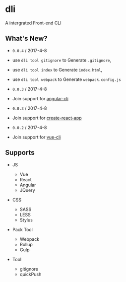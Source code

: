 # dli
A intergrated Front-end CLI

## What's New?

- `0.0.4` / 2017-4-8
- use `dli tool gitignore` to Generate `.gitignore`, 
- use `dli tool index` to Generate `index.html`, 
- use `dli tool webpack` to Generate `webpack.config.js`


- `0.0.3` / 2017-4-8
- Join support for [angular-cli](https://github.com/angular/angular-cli)


- `0.0.3` / 2017-4-8
- Join support for [create-react-app](https://github.com/facebookincubator/create-react-app)


- `0.0.2` / 2017-4-8
- Join support for [vue-cli](https://github.com/vuejs/vue-cli)

## Supports

- JS
	- Vue
	- React
	- Angular
	- JQuery
	
- CSS
	- SASS
	- LESS
	- Stylus
	
- Pack Tool
	- Webpack
	- Rollup
	- Gulp
	
- Tool
	- gitignore
	- quickPush



